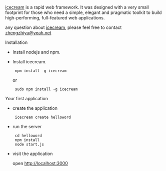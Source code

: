 [icecream](http://github.com/zhiyu/icecream) is a rapid web framework. It was designed with a very small footprint for those who need a simple, elegant and pragmatic toolkit to build high-performing, full-featured web applications.

any question about [icecream](http://github.com/zhiyu/icecream), please feel free to contact zhengzhiyu@yeah.net

Installation
  * Install nodejs and npm.
  * Install icecream. 
      
         npm install -g icecream 
    or
         
         sudo npm install -g icecream     

Your first application
  
  * create the application
  
         icecream create helloword         
         
  * run the server
         
         cd helloword
         npm install         
         node start.js

  * visit the application 
         
     open [http://localhost:3000](http://localhost:3000)       

